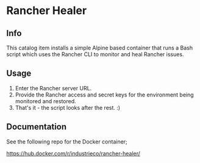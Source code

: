 # Rancher Healer

## Info

This catalog item installs a simple Alpine based container that runs a Bash script which uses the Rancher CLI to monitor and heal Rancher issues.

## Usage

1. Enter the Rancher server URL.
2. Provide the Rancher access and secret keys for the environment being monitored and restored.
3. That's it - the script looks after the rest. :)

## Documentation

See the following repo for the Docker container;

https://hub.docker.com/r/industrieco/rancher-healer/
